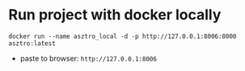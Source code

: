 # Run project with docker locally

`docker run --name asztro_local -d -p http://127.0.0.1:8006:8000 asztro:latest`

- paste to browser: `http://127.0.0.1:8006`
